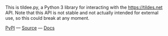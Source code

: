 This is tildee.py, a Python 3 library for interacting with the <https://tildes.net> API. Note that this API is not stable and not actually intended for external use, so this could break at any moment.

[PyPI](https://pypi.org/project/tildee/) — [Source](https://git.dingenskirchen.systems/Dingens/tildee.py) — [Docs](https://tildee.readthedocs.io/en/latest/index.html)
